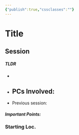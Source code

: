 ```yaml
---
{"publish":true,"cssclasses":""}
---
```




# Title

## Session

##### TLDR

-
- PCs Involved:
  -
- Previous session:

##### Important Points:

### Starting Loc.
